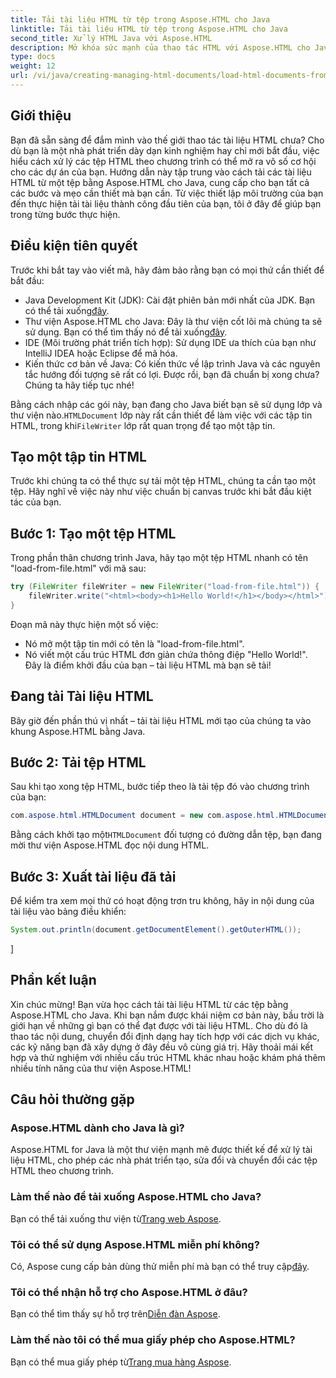 ```yaml
---
title: Tải tài liệu HTML từ tệp trong Aspose.HTML cho Java
linktitle: Tải tài liệu HTML từ tệp trong Aspose.HTML cho Java
second_title: Xử lý HTML Java với Aspose.HTML
description: Mở khóa sức mạnh của thao tác HTML với Aspose.HTML cho Java. Học cách tải tài liệu HTML từ tệp với hướng dẫn từng bước.
type: docs
weight: 12
url: /vi/java/creating-managing-html-documents/load-html-documents-from-file/
---
```

## Giới thiệu
Bạn đã sẵn sàng để đắm mình vào thế giới thao tác tài liệu HTML chưa? Cho dù bạn là một nhà phát triển dày dạn kinh nghiệm hay chỉ mới bắt đầu, việc hiểu cách xử lý các tệp HTML theo chương trình có thể mở ra vô số cơ hội cho các dự án của bạn. Hướng dẫn này tập trung vào cách tải các tài liệu HTML từ một tệp bằng Aspose.HTML cho Java, cung cấp cho bạn tất cả các bước và mẹo cần thiết mà bạn cần. Từ việc thiết lập môi trường của bạn đến thực hiện tải tài liệu thành công đầu tiên của bạn, tôi ở đây để giúp bạn trong từng bước thực hiện.
## Điều kiện tiên quyết
Trước khi bắt tay vào viết mã, hãy đảm bảo rằng bạn có mọi thứ cần thiết để bắt đầu:
-  Java Development Kit (JDK): Cài đặt phiên bản mới nhất của JDK. Bạn có thể tải xuống[đây](https://www.oracle.com/java/technologies/javase-jdk11-downloads.html).
-  Thư viện Aspose.HTML cho Java: Đây là thư viện cốt lõi mà chúng ta sẽ sử dụng. Bạn có thể tìm thấy nó để tải xuống[đây](https://releases.aspose.com/html/java/).
- IDE (Môi trường phát triển tích hợp): Sử dụng IDE ưa thích của bạn như IntelliJ IDEA hoặc Eclipse để mã hóa.
- Kiến thức cơ bản về Java: Có kiến thức về lập trình Java và các nguyên tắc hướng đối tượng sẽ rất có lợi.
Được rồi, bạn đã chuẩn bị xong chưa? Chúng ta hãy tiếp tục nhé!

 Bằng cách nhập các gói này, bạn đang cho Java biết bạn sẽ sử dụng lớp và thư viện nào.`HTMLDocument` lớp này rất cần thiết để làm việc với các tập tin HTML, trong khi`FileWriter` lớp rất quan trọng để tạo một tập tin.
## Tạo một tập tin HTML
Trước khi chúng ta có thể thực sự tải một tệp HTML, chúng ta cần tạo một tệp. Hãy nghĩ về việc này như việc chuẩn bị canvas trước khi bắt đầu kiệt tác của bạn.
## Bước 1: Tạo một tệp HTML
Trong phần thân chương trình Java, hãy tạo một tệp HTML nhanh có tên "load-from-file.html" với mã sau:
```java
try (FileWriter fileWriter = new FileWriter("load-from-file.html")) {
    fileWriter.write("<html><body><h1>Hello World!</h1></body></html>");
}
```
Đoạn mã này thực hiện một số việc:
- Nó mở một tập tin mới có tên là "load-from-file.html".
- Nó viết một cấu trúc HTML đơn giản chứa thông điệp "Hello World!".
Đây là điểm khởi đầu của bạn – tài liệu HTML mà bạn sẽ tải!
## Đang tải Tài liệu HTML
Bây giờ đến phần thú vị nhất – tải tài liệu HTML mới tạo của chúng ta vào khung Aspose.HTML bằng Java.
## Bước 2: Tải tệp HTML
Sau khi tạo xong tệp HTML, bước tiếp theo là tải tệp đó vào chương trình của bạn:
```java
com.aspose.html.HTMLDocument document = new com.aspose.html.HTMLDocument("load-from-file.html");
```
 Bằng cách khởi tạo một`HTMLDocument` đối tượng có đường dẫn tệp, bạn đang mời thư viện Aspose.HTML đọc nội dung HTML.
## Bước 3: Xuất tài liệu đã tải
Để kiểm tra xem mọi thứ có hoạt động trơn tru không, hãy in nội dung của tài liệu vào bảng điều khiển:
```java
System.out.println(document.getDocumentElement().getOuterHTML());
```
]
## Phần kết luận
Xin chúc mừng! Bạn vừa học cách tải tài liệu HTML từ các tệp bằng Aspose.HTML cho Java. Khi bạn nắm được khái niệm cơ bản này, bầu trời là giới hạn về những gì bạn có thể đạt được với tài liệu HTML. Cho dù đó là thao tác nội dung, chuyển đổi định dạng hay tích hợp với các dịch vụ khác, các kỹ năng bạn đã xây dựng ở đây đều vô cùng giá trị. 
Hãy thoải mái kết hợp và thử nghiệm với nhiều cấu trúc HTML khác nhau hoặc khám phá thêm nhiều tính năng của thư viện Aspose.HTML!
## Câu hỏi thường gặp
### Aspose.HTML dành cho Java là gì?  
Aspose.HTML for Java là một thư viện mạnh mẽ được thiết kế để xử lý tài liệu HTML, cho phép các nhà phát triển tạo, sửa đổi và chuyển đổi các tệp HTML theo chương trình.
### Làm thế nào để tải xuống Aspose.HTML cho Java?  
 Bạn có thể tải xuống thư viện từ[Trang web Aspose](https://releases.aspose.com/html/java/).
### Tôi có thể sử dụng Aspose.HTML miễn phí không?  
 Có, Aspose cung cấp bản dùng thử miễn phí mà bạn có thể truy cập[đây](https://releases.aspose.com/).
### Tôi có thể nhận hỗ trợ cho Aspose.HTML ở đâu?  
 Bạn có thể tìm thấy sự hỗ trợ trên[Diễn đàn Aspose](https://forum.aspose.com/c/html/29).
### Làm thế nào tôi có thể mua giấy phép cho Aspose.HTML?  
 Bạn có thể mua giấy phép từ[Trang mua hàng Aspose](https://purchase.aspose.com/buy).